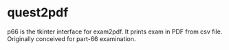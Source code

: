 quest2pdf
========

p66 is the tkinter interface for exam2pdf. It prints exam in PDF from csv file.
Originally conceived for part-66 examination.
